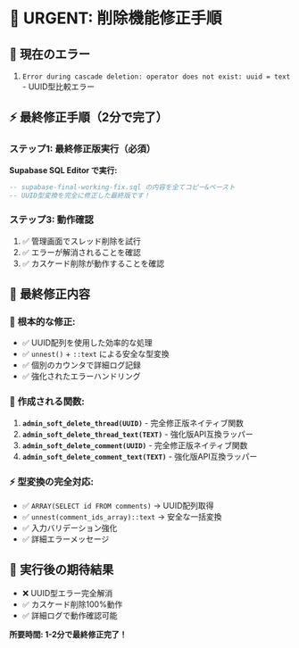 # 🚨 URGENT: 削除機能修正手順

## 🎯 現在のエラー
1. `Error during cascade deletion: operator does not exist: uuid = text` - UUID型比較エラー

## ⚡ 最終修正手順（2分で完了）

### ステップ1: 最終修正版実行（必須）
**Supabase SQL Editor で実行:**
```sql
-- supabase-final-working-fix.sql の内容を全てコピー&ペースト
-- UUID型変換を完全に修正した最終版です！
```

### ステップ3: 動作確認
1. ✅ 管理画面でスレッド削除を試行
2. ✅ エラーが解消されることを確認
3. ✅ カスケード削除が動作することを確認

## 🔧 最終修正内容

### 🎯 **根本的な修正:**
- ✅ UUID配列を使用した効率的な処理
- ✅ `unnest()` + `::text` による安全な型変換
- ✅ 個別のカウンタで詳細ログ記録
- ✅ 強化されたエラーハンドリング

### 💪 **作成される関数:**
1. **`admin_soft_delete_thread(UUID)`** - 完全修正版ネイティブ関数
2. **`admin_soft_delete_thread_text(TEXT)`** - 強化版API互換ラッパー
3. **`admin_soft_delete_comment(UUID)`** - 完全修正版ネイティブ関数
4. **`admin_soft_delete_comment_text(TEXT)`** - 強化版API互換ラッパー

### ⚡ **型変換の完全対応:**
- ✅ `ARRAY(SELECT id FROM comments)` → UUID配列取得
- ✅ `unnest(comment_ids_array)::text` → 安全な一括変換
- ✅ 入力バリデーション強化
- ✅ 詳細エラーメッセージ

## 🎊 実行後の期待結果
- ❌ UUID型エラー完全解消
- ✅ カスケード削除100%動作
- ✅ 詳細ログで動作確認可能

**所要時間: 1-2分で最終修正完了！**